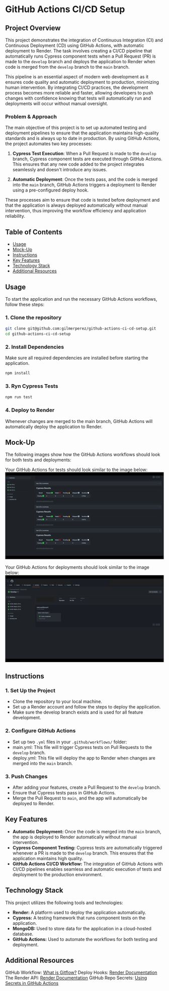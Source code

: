 # GitHub Actions CI/CD Setup

## Project Overview

This project demonstrates the integration of Continuous Integration (CI) and Continuous Deployment (CD) using GitHub Actions, with automatic deployment to Render. The task involves creating a CI/CD pipeline that automatically runs Cypress component tests when a Pull Request (PR) is made to the `develop` branch and deploys the application to Render when code is merged from the `develop` branch to the `main` branch.

This pipeline is an essential aspect of modern web development as it ensures code quality and automatic deployment to production, minimizing human intervention. By integrating CI/CD practices, the development process becomes more reliable and faster, allowing developers to push changes with confidence knowing that tests will automatically run and deployments will occur without manual oversight.

### Problem & Approach

The main objective of this project is to set up automated testing and deployment pipelines to ensure that the application maintains high-quality standards and is always up to date in production. By using GitHub Actions, the project automates two key processes:

1. **Cypress Test Execution**: When a Pull Request is made to the `develop` branch, Cypress component tests are executed through GitHub Actions. This ensures that any new code added to the project integrates seamlessly and doesn't introduce any issues.
   
2. **Automatic Deployment**: Once the tests pass, and the code is merged into the `main` branch, GitHub Actions triggers a deployment to Render using a pre-configured deploy hook.

These processes aim to ensure that code is tested before deployment and that the application is always deployed automatically without manual intervention, thus improving the workflow efficiency and application reliability.

## Table of Contents

- [Usage](#usage)
- [Mock-Up](#mock-up)
- [Instructions](#instructions)
- [Key Features](#key-features)
- [Technology Stack](#technology-stack)
- [Additional Resources](#additional-resources)

## Usage

To start the application and run the necessary GitHub Actions workflows, follow these steps:

### 1. Clone the repository

```bash
git clone git@github.com:gilmerperez/github-actions-ci-cd-setup.git
cd github-actions-ci-cd-setup
```

### 2. Install Dependencies

Make sure all required dependencies are installed before starting the application.
```bash
npm install
```

### 3. Ryn Cypress Tests

```bash
npm run test
```

### 4. Deploy to Render

Whenever changes are merged to the main branch, GitHub Actions will automatically deploy the application to Render.

## Mock-Up

The following images show how the GitHub Actions workflows should look for both tests and deployments:

Your GitHub Actions for tests should look similar to the image below:
![GitHub Actions Cypress Test](./assets/19-Actions-Cypress-Tests.png)

Your GitHub Actions for deployments should look similar to the image below:
![GitHub Actions Render Deploy.](./assets/19-Actions-Render-Deploy.png)

## Instructions

### 1. Set Up the Project
- Clone the repository to your local machine.
- Set up a Render account and follow the steps to deploy the application.
- Make sure the develop branch exists and is used for all feature development.

### 2. Configure GitHub Actions
- Set up two `.yml` files in your `.github/workflows/` folder:
- main.yml: This file will trigger Cypress tests on Pull Requests to the `develop` branch.
- deploy.yml: This file will deploy the app to Render when changes are merged into the `main` branch.

### 3. Push Changes
- After adding your features, create a Pull Request to the `develop` branch.
- Ensure that Cypress tests pass in GitHub Actions.
- Merge the Pull Request to `main`, and the app will automatically be deployed to Render.

## Key Features

- **Automatic Deployment:** Once the code is merged into the `main` branch, the app is deployed to Render automatically without manual intervention.
- **Cypress Component Testing:** Cypress tests are automatically triggered whenever a PR is made to the `develop` branch. This ensures that the application maintains high quality.
- **GitHub Actions CI/CD Workflow:** The integration of GitHub Actions with CI/CD pipelines enables seamless and automatic execution of tests and deployment to the production environment.

## Technology Stack

This project utilizes the following tools and technologies:
- **Render:** A platform used to deploy the application automatically.
- **Cypress:** A testing framework that runs component tests on the application.
- **MongoDB:** Used to store data for the application in a cloud-hosted database.
- **GitHub Actions:** Used to automate the workflows for both testing and deployment.

## Additional Resources

GitHub Workflow: [What is Gitflow?](https://www.atlassian.com/git/tutorials/comparing-workflows/gitflow-workflow)
Deploy Hooks: [Render Documentation](https://render.com/docs/deploy-hooks)
The Render API: [Render Documentation](https://render.com/docs/api)
GitHub Repo Secrets: [Using Secrets in GitHub Actions](https://docs.github.com/en/actions/security-for-github-actions/security-guides/using-secrets-in-github-actions)
